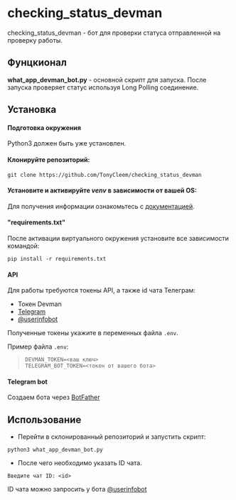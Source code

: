# checking_status_devman

checking_status_devman - бот для проверки статуса отправленной на проверку работы.


## Фунцкионал
**what_app_devman_bot.py** - основной скрипт для запуска. После запуска проверяет статус используя Long Polling соединение.

## Установка

#### Подготовка окружения

Python3 должен быть уже установлен.

#### Клонируйте репозиторий:
```commandline
git clone https://github.com/TonyCleem/checking_status_devman
```
#### Установите и активируйте _*venv*_ в зависимости от вашей OS:
Для получения информации ознакомьтесь с [документацией](https://docs.python.org/3/tutorial/venv.html).

#### **"requirements.txt"**

После активации виртуального окружения установите все зависимости командой:
```
pip install -r requirements.txt
```

#### API

Для работы требуются токены API, а также id чата Телеграм:
- Токен Devman
- [Telegram](https://smmplanner.com/blog/otlozhennyj-posting-v-telegram/#02:~:text=%D0%B8%D0%BD%D1%81%D1%82%D1%80%D1%83%D0%BC%D0%B5%D0%BD%D1%82%D1%8B%2C%20%D0%BF%D1%80%D0%BE%D0%B4%D0%B0%D0%B6%D0%B8%C2%BB.-,%D0%A1%D0%BE%D0%B7%D0%B4%D0%B0%D0%B5%D0%BC%20%D0%B1%D0%BE%D1%82%D0%B0,-%D0%A1%D0%BB%D0%B5%D0%B4%D1%83%D1%8E%D1%89%D0%B8%D0%B9%20%D1%88%D0%B0%D0%B3%20%E2%80%94%20%D1%81%D0%BE%D0%B7%D0%B4%D0%B0%D0%BD%D0%B8%D0%B5)
- [@userinfobot](https://telegram.me/userinfobot)

Полученные токены укажите в переменных файла `.env`.

Пример файла `.env`:
>```
>DEVMAN_TOKEN=<ваш ключ>
>TELEGRAM_BOT_TOKEN=<токен от вашего бота>
>```

#### Telegram bot

Создаем бота через [BotFather](https://way23.ru/%D1%80%D0%B5%D0%B3%D0%B8%D1%81%D1%82%D1%80%D0%B0%D1%86%D0%B8%D1%8F-%D0%B1%D0%BE%D1%82%D0%B0-%D0%B2-telegram.html)


## Использование ##

- Перейти в склонированный репозиторий и запустить скрипт:
```commandline
python3 what_app_devman_bot.py
```
- После чего необходимо указать ID чата.

```shell
Введите чат ID: <id>
```
ID чата можно запросить у бота [@userinfobot](https://github.com/nadam/userinfobot)